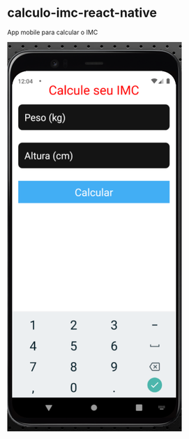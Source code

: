 # calculo-imc-react-native

App mobile para calcular o IMC

<img src="./assets/screen.png" width="400px">
